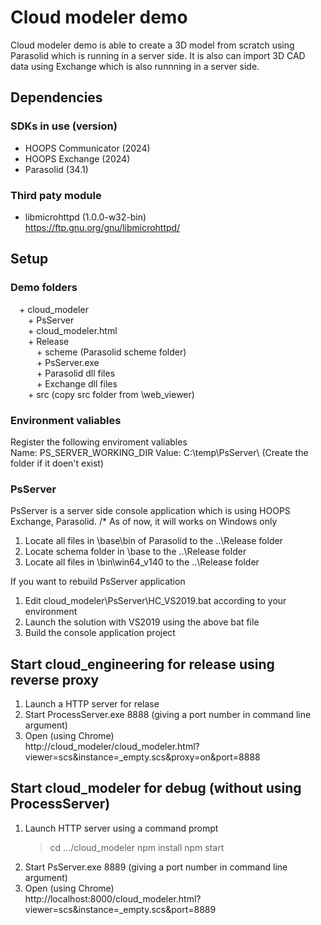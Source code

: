 # Cloud modeler demo
Cloud modeler demo is able to create a 3D model from scratch using Parasolid which is running in a server side. It is also can import 3D CAD data using Exchange which is also runnning in a server side. 

## Dependencies
### SDKs in use (version)
- HOOPS Communicator (2024)
- HOOPS Exchange (2024)
- Parasolid (34.1)

### Third paty module
- libmicrohttpd (1.0.0-w32-bin)<br>
  https://ftp.gnu.org/gnu/libmicrohttpd/

## Setup
### Demo folders
&emsp;+ cloud_modeler<br>
&emsp;&emsp;+ PsServer<br>
&emsp;&emsp;+ cloud_modeler.html<br>
&emsp;&emsp;+ Release<br>
&emsp;&emsp;&emsp;+ scheme (Parasolid scheme folder)<br>
&emsp;&emsp;&emsp;+ PsServer.exe<br>
&emsp;&emsp;&emsp;+ Parasolid dll files<br>
&emsp;&emsp;&emsp;+ Exchange dll files<br>
&emsp;&emsp;+ src (copy src folder from <Communicator SDK>\web_viewer)<br>

### Environment valiables
Register the following enviroment valiables<br>
    Name: PS_SERVER_WORKING_DIR   Value: C:\temp\PsServer\ (Create the folder if it doen't exist)

### PsServer
PsServer is a server side console application which is using HOOPS Exchange, Parasolid. 
/* As of now, it will works on Windows only
1. Locate all files in <Parasolid SDK>\base\bin of Parasolid to the ..\Release folder
2. Locate schema folder in <Parasolid SDK>\base to the ..\Release folder
3. Locate all files in <Exchange SDK>\bin\win64_v140 to the ..\Release folder

If you want to rebuild PsServer application
1. Edit cloud_modeler\PsServer\HC_VS2019.bat according to your environment
2. Launch the solution with VS2019 using the above bat file
3. Build the console application project

## Start cloud_engineering for release using reverse proxy
1. Launch a HTTP server for relase
2. Start ProcessServer.exe 8888 (giving a port number in command line argument)
3. Open (using Chrome)<br>
    http://cloud_modeler/cloud_modeler.html?viewer=scs&instance=_empty.scs&proxy=on&port=8888
        
## Start cloud_modeler for debug (without using ProcessServer)
1. Launch HTTP server using a command prompt<br>
    > cd …/cloud_modeler
    > npm install
    > npm start
2. Start PsServer.exe 8889 (giving a port number in command line argument)
3. Open (using Chrome)<br>
    http://localhost:8000/cloud_modeler.html?viewer=scs&instance=_empty.scs&port=8889

